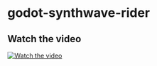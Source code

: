 # godot-synthwave-rider

## Watch the video

[![Watch the video](https://img.youtube.com/vi/SwI1zrJ8fCo/hqdefault.jpg)](https://youtu.be/SwI1zrJ8fCo)
